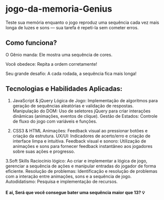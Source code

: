 # jogo-da-memoria-Genius
Teste sua memória enquanto o jogo reproduz uma sequência cada vez mais longa de luzes e sons — sua tarefa é repeti-la sem cometer erros.

## Como funciona?
O Gênio manda: Ele mostra uma sequência de cores.

Você obedece: Repita a ordem corretamente!

Seu grande desafio: A cada rodada, a sequência fica mais longa!

## Tecnologias e Habilidades Aplicadas:
1. JavaScript & jQuery
Lógica de Jogo: Implementação de algoritmos para geração de sequências aleatórias e validação de respostas.
Manipulação do DOM: Uso de seletores jQuery para criar interações dinâmicas (animações, eventos de clique).
Gestão de Estados: Controle de fluxo do jogo com variáveis e funções.

2. CSS3 & HTML
Animações: Feedback visual ao pressionar botões e criação da estrutura.
UX/UI: Indicadores de acerto/erro e criação de interface limpa e intuitiva.
Feedback visual e sonoro: Utilização de animações e sons para fornecer feedback instantâneo aos jogadores sobre suas ações e progresso.

3.Soft Skills 
Raciocínio lógico: Ao criar e implementar a lógica de jogo, gerenciar a sequência de ações e manipular entradas do jogador de forma eficiente.
Resolução de problemas: Identificação e resolução de problemas com a interação entre animações, sons e a sequência de jogo.
Autodidatismo: Pesquisa e implementação de recursos.

#### E ai, Será que você consegue bater uma sequência maior que 13? 💡
